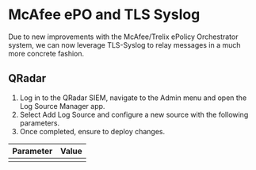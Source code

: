 # McAfee ePO and TLS Syslog
Due to new improvements with the McAfee/Trelix ePolicy Orchestrator system, we can now leverage TLS-Syslog to relay messages in a much more concrete fashion. 

## QRadar
1. Log in to the QRadar SIEM, navigate to the Admin menu and open the Log Source Manager app.  
2. Select Add Log Source and configure a new source with the following parameters.
3. Once completed, ensure to deploy changes.

| Parameter | Value | 
|--- | ---| 
| | | 
